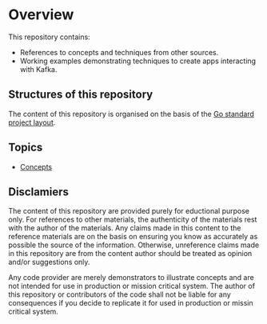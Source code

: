 # Overview

This repository contains:

* References to concepts and techniques from other sources.
* Working examples demonstrating techniques to create apps interacting with Kafka.

## Structures of this repository

The content of this repository is organised on the basis of the [Go standard project layout](https://github.com/golang-standards/project-layout).

## Topics

* [Concepts](./docs/concepts.md)

## Disclamiers

The content of this repository are provided purely for eductional purpose only. For references to other materials, the authenticity of the materials rest with the author of the materials. Any claims made in this content to the reference materials are on the basis on ensuring you know as accurately as possible the source of the information. Otherwise, unreference claims made in this repository are from the content author should be treated as opinion and/or suggestions only.

Any code provider are merely demonstrators to illustrate concepts and are not intended for use in production or mission critical system. The author of this repository or contributors of the code shall not be liable for any consequences if you decide to replicate it for used in production or missin critical system.